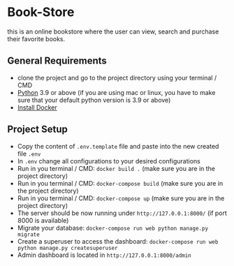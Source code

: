 # Book-Store
this is an online bookstore where the user can view, search and purchase their favorite books.

## General Requirements
* clone the project and go to the project directory using your terminal / CMD
* [Python](https://www.python.org/downloads/) 3.9 or above (if you are using mac or linux, you have to make sure that your default python version is 3.9 or above)
* [Install Docker](https://docs.docker.com/get-docker/)

## Project Setup
* Copy the content of `.env.template` file and paste into the new created file `.env`
* In `.env` change all configurations to your desired configurations
* Run in you terminal / CMD: `docker build .` (make sure you are in the project directory)
* Run in you terminal / CMD: `docker-compose build` (make sure you are in the project directory)
* Run in you terminal / CMD: `docker-compose up` (make sure you are in the project directory)
* The server should be now running under `http://127.0.0.1:8000/` (if port 8000 is available)
* Migrate your database: `docker-compose run web python manage.py migrate`
* Create a superuser to access the dashboard: `docker-compose run web python manage.py createsuperuser`
* Admin dashboard is located in `http://127.0.0.1:8000/admin`

